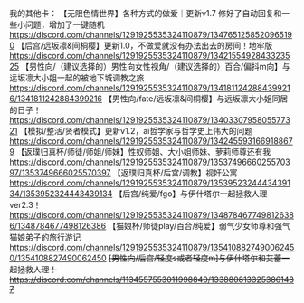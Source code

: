 我的其他卡：
【无限色情世界】各种方式的做爱｜更新v1.7 修好了自动回复和一些小问题，增加了一键随机
https://discord.com/channels/1291925535324110879/1347651258520965190
【后宫/远坂凛&间桐樱】更新1.0，不做爱就没有办法出去的房间！地牢版
https://discord.com/channels/1291925535324110879/1342155492843323525
【男性向/（建议选择的）男性向女性视角/（建议选择的）百合/偏抖m向】与远坂凛大小姐一起的被地下城调教之旅
https://discord.com/channels/1291925535324110879/1341811242884399216/1341811242884399216
【男性向/fate/远坂凛&间桐樱】与远坂凛大小姐同居的日子！
https://discord.com/channels/1291925535324110879/1340330795805577321
【模拟/整活/贤者模式】更新v1.2，ai哲学家与哲学史上伟大的问题
https://discord.com/channels/1291925535324110879/1342455931669188679
【返璞归真杯/师徒/师姐/师妹】性奴师姐、大小姐师妹、萝莉师尊还有我
https://discord.com/channels/1291925535324110879/1353749666025570397/1353749666025570397
【返璞归真杯/后宫/调教】视奸公寓
https://discord.com/channels/1291925535324110879/1353952324443439134/1353952324443439134
【后宫/纯爱/fgo】与伊什塔尔一起拯救人理ver2.3！
https://discord.com/channels/1291925535324110879/1348784677498126386/1348784677498126386
【猫娘杯/师徒play/百合/纯爱】弱气少女师尊和强气猫娘弟子的旅行游记
https://discord.com/channels/1291925535324110879/1354108827490062450/1354108827490062450
~~[男性向/后宫/轻度s或者轻度m]与伊什塔尔和艾蕾一起拯救人理！~~
~~https://discord.com/channels/1134557553011998840/1338808133253861437~~